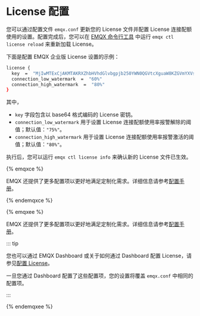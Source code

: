 # License 配置

您可以通过配置文件 `emqx.conf` 更新您的 License 文件并配置 License 连接配额使用的设置。配置完成后，您可以在 [EMQX 命令行工具](../admin/cli.md) 中运行 `emqx ctl license reload` 来重新加载 License。

下面是配置 EMQX 企业版 License 设置的示例：

```bash
license {
  key  =  "MjIwMTExCjAKMTAKRXZhbHVhdGlvbgpjb250YWN0QGVtcXguaW8KZGVmYXVsdAoyMDIzMDEwOQoxODI1CjEwMAo=.MEUCIG62t8W15g05f1cKx3tA3YgJoR0dmyHOPCdbUxBGxgKKAiEAhHKh8dUwhU+OxNEaOn8mgRDtiT3R8RZooqy6dEsOmDI="
  connection_low_watermark  =  "60%"
  connection_high_watermark  =  "80%"
}
```

其中，

- `key` 字段包含以 base64 格式编码的 License 密钥。
- `connection_low_watermark` 用于设置 License 连接配额使用率报警解除的阈值；默认值：`"75%"`。
- `connection_high_watermark` 用于设置 License 连接配额使用率报警激活的阈值；默认值：`"80%"`。

执行后，您可以运行 `emqx ctl license info` 来确认新的 License 文件已生效。

{% emqxce %}

EMQX 还提供了更多配置项以更好地满足定制化需求。详细信息请参考[配置手册](https://www.emqx.io/docs/zh/v@CE_VERSION@/hocon/)。

{% endemqxce %}

{% emqxee %}

EMQX 还提供了更多配置项以更好地满足定制化需求。详细信息请参考[配置手册](https://docs.emqx.com/zh/enterprise/v@EE_VERSION@/hocon/)。

::: tip

您也可以通过 EMQX Dashboard 或关于如何通过 Dashboard 配置 License，请参见[配置 License](../deploy/license.md)。

一旦您通过 Dashboard 配置了这些配置项，您的设置将覆盖 `emqx.conf` 中相同的配置项。

:::

{% endemqxee %}

